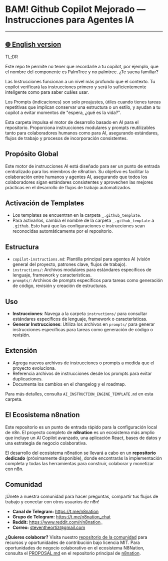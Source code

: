 # BAM! Github Copilot Mejorado — Instrucciones para Agentes IA

---
[🌐 English version](https://github.com/MrKaizen7/github_copilot_agent_instruction_engine)
---
TL;DR

Este repo te permite no tener que recordarle a tu copilot, por ejemplo, que el nombre del componente es PalmTree y no palmtree. ¿Te suena familiar?

Las Instrucciones funcionan a un nivel más profundo que el contexto. Tu copilot verificará las instrucciones primero y será lo suficientemente inteligente como para saber cuáles usar.

Los Prompts (indicaciones) son solo preajustes, útiles cuando tienes tareas repetitivas que implican conservar una estructura o un estilo, y ayudan a tu copilot a evitar momentos de "espera, ¿qué es la vida?".

Esta carpeta impulsa el motor de desarrollo basado en AI para el repositorio. Proporciona instrucciones modulares y prompts reutilizables tanto para colaboradores humanos como para AI, asegurando estándares, flujos de trabajo y procesos de incorporación consistentes.

## Propósito Global
Este motor de instrucciones AI está diseñado para ser un punto de entrada centralizado para los miembros de n8nation. Su objetivo es facilitar la colaboración entre humanos y agentes AI, asegurando que todos los colaboradores sigan estándares consistentes y aprovechen las mejores prácticas en el desarrollo de flujos de trabajo automatizados.

## Activación de Templates
- Los templates se encuentran en la carpeta `_.github_template`.
- Para activarlos, cambia el nombre de la carpeta `_.github_template` a `.github`. Esto hará que las configuraciones e instrucciones sean reconocidas automáticamente por el repositorio.

## Estructura
- `copilot-instructions.md`: Plantilla principal para agentes AI (visión general del proyecto, patrones clave, flujos de trabajo).
- `instructions/`: Archivos modulares para estándares específicos de lenguaje, framework y características.
- `prompts/`: Archivos de prompts específicos para tareas como generación de código, revisión y creación de estructuras.

## Uso
- **Instrucciones**: Navega a la carpeta `instructions/` para consultar estándares específicos de lenguaje, framework o características.
- **Generar Instrucciones**: Utiliza los archivos en `prompts/` para generar instrucciones específicas para tareas como generación de código o revisión.

## Extensión
- Agrega nuevos archivos de instrucciones o prompts a medida que el proyecto evoluciona.
- Referencia archivos de instrucciones desde los prompts para evitar duplicaciones.
- Documenta los cambios en el changelog y el roadmap.

Para más detalles, consulta `AI_INSTRUCTION_ENGINE_TEMPLATE.md` en esta carpeta.

## El Ecosistema n8nation

Este repositorio es un punto de entrada rápido para la configuración local de n8n. El proyecto completo de **n8nation** es un ecosistema más amplio que incluye un AI Copilot avanzado, una aplicación React, bases de datos y una estrategia de negocio colaborativa.

El desarrollo del ecosistema n8nation se llevará a cabo en un **repositorio dedicado** (próximamente disponible), donde encontrarás la implementación completa y todas las herramientas para construir, colaborar y monetizar con n8n.

## Comunidad

¡Únete a nuestra comunidad para hacer preguntas, compartir tus flujos de trabajo y conectar con otros usuarios de n8n!

*   **Canal de Telegram:** https://t.me/n8nation
*   **Grupo de Telegram:** https://t.me/n8nation_chat
*   **Reddit:** https://www.reddit.com/r/n8nation_
*   **Correo:** steventheortiz@gmail.com

**¿Quieres colaborar?** Visita nuestro [repositorio de la comunidad](community-repo/README.md) para recursos y oportunidades de contribución bajo licencia MIT. Para oportunidades de negocio colaborativo en el ecosistema N8Nation, consulta el [PROPOSAL.md](PROPOSAL.md) en el repositorio principal de [n8nation](https://github.com/MrKaizen7/n8nation).
